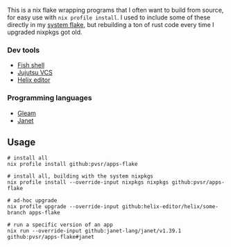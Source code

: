 This is a nix flake wrapping programs that I often want to build from source, for easy use with `nix profile install`.
I used to include some of these directly in my [system flake](https://github.com/pvsr/nixfiles),
but rebuilding a ton of rust code every time I upgraded nixpkgs got old.

### Dev tools
 - [Fish shell](https://fishshell.com/)
 - [Jujutsu VCS](https://jj-vcs.github.io/jj/latest/)
 - [Helix editor](https://helix-editor.com/)

### Programming languages
 - [Gleam](https://gleam.run/)
 - [Janet](https://janet-lang.org/)

## Usage

```
# install all
nix profile install github:pvsr/apps-flake

# install all, building with the system nixpkgs
nix profile install --override-input nixpkgs nixpkgs github:pvsr/apps-flake

# ad-hoc upgrade
nix profile upgrade --override-input github:helix-editor/helix/some-branch apps-flake

# run a specific version of an app
nix run --override-input github:janet-lang/janet/v1.39.1 github:pvsr/apps-flake#janet
```

